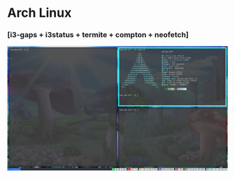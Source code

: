 # Arch Linux 
### [i3-gaps + i3status + termite + compton + neofetch]

![Desktop](https://github.com/BigB00st/Dotfiles/blob/master/.dotfiles/.screenshots/desktop.png)
